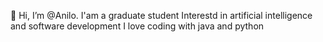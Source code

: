 👋 Hi, I’m @Anilo. I'am a graduate student 
Interestd in artificial intelligence and software development
I love coding with java and python 
